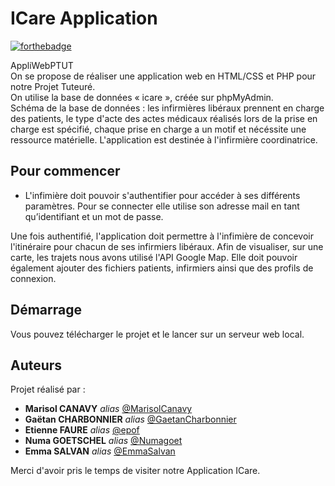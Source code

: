 # ICare Application

[![forthebadge](http://forthebadge.com/images/badges/built-with-love.svg)](http://forthebadge.com)

AppliWebPTUT                                           
On se propose de réaliser une application web en HTML/CSS et PHP pour notre Projet Tuteuré.                           
On utilise la base de données « icare », créée sur phpMyAdmin.                                                
Schéma de la base de données : les infirmières libéraux prennent en charge des patients, le type d'acte des actes médicaux réalisés lors de la prise en charge est spécifié, chaque prise en charge a un motif et nécéssite une ressource matérielle. 
L'application est destinée à l'infirmière coordinatrice.

## Pour commencer

* L'infimière doit pouvoir s'authentifier pour accéder à ses différents paramètres. Pour se connecter elle utilise son adresse mail en tant qu’identifiant et un mot de passe.

Une fois authentifié, l'application doit permettre à l'infimière de concevoir l'itinéraire pour chacun de ses infirmiers libéraux. Afin de visualiser, sur une carte, les trajets nous avons utilisé l'API Google Map.
Elle doit pouvoir également ajouter des fichiers patients, infirmiers ainsi que des profils de connexion.


## Démarrage

Vous pouvez télécharger le projet et le lancer sur un serveur web local.


## Auteurs

Projet réalisé par : 
* **Marisol CANAVY** _alias_ [@MarisolCanavy](https://github.com/MarisolCanavy)
* **Gaëtan CHARBONNIER** _alias_ [@GaetanCharbonnier](https://github.com/GaetanCharbonnier)
* **Etienne FAURE** _alias_ [@epof](https://github.com/epof)
* **Numa GOETSCHEL** _alias_ [@Numagoet](https://github.com/Numagoet)
* **Emma SALVAN** _alias_ [@EmmaSalvan](https://github.com/EmmaSalvan)

Merci d'avoir pris le temps de visiter notre Application ICare.



